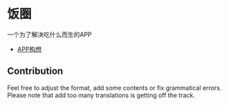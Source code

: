 饭圈
=======
一个为了解决吃什么而生的APP

* [APP构想](idea.md)

Contribution
---
Feel free to adjust the format, add some contents or fix grammatical errors. Please note that add too many translations is getting off the track.
